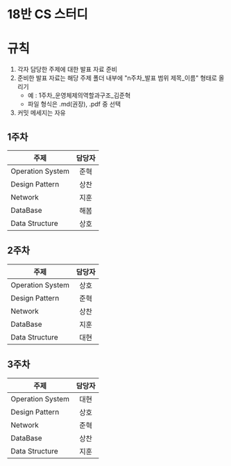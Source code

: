 # 18반 CS 스터디

# 규칙
1. 각자 담당한 주제에 대한 발표 자료 준비
2. 준비한 발표 자료는 해당 주제 폴더 내부에 "n주차_발표 범위 제목_이름" 형태로 올리기
   - 예 : 1주차_운영체제의역할과구조_김준혁
   - 파일 형식은 .md(권장), .pdf 중 선택
3. 커밋 메세지는 자유


## 1주차
| 주제 | 담당자 |
|------|:--:|
| Operation System  | 준혁  |
| Design Pattern  | 상찬  |
| Network  | 지훈  |
| DataBase  | 해봄  |
| Data Structure  | 상호  |


## 2주차
| 주제 | 담당자 |
|------|:--:|
| Operation System  | 상호  |
| Design Pattern  | 준혁  |
| Network  | 상찬  |
| DataBase  | 지훈  |
| Data Structure  | 대현  |


## 3주차
| 주제 | 담당자 |
|------|:--:|
| Operation System  | 대현  |
| Design Pattern  | 상호  |
| Network  | 준혁  |
| DataBase  | 상찬  |
| Data Structure  | 지훈  |

